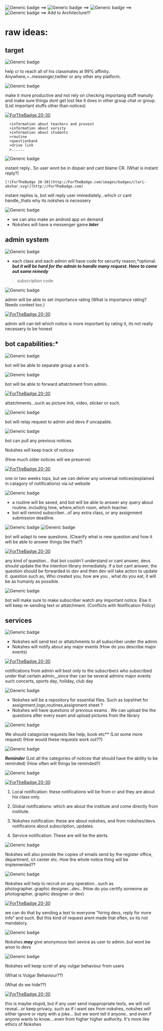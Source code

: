 ![Generic badge](https://img.shields.io/badge/RAW-IDEA-YELLOW.svg) ==>
![Generic badge](https://img.shields.io/badge/PENDING-CLARIFICATION-ORANGE.svg) ==>
![Generic badge](https://img.shields.io/badge/PENDING-DISCUSSION-<>.svg) ==>
![Generic badge](https://img.shields.io/badge/PENDING-IMPLEMENTATION-RED.svg) ==>
Add to Architecture!!!

# raw ideas:
## target
![Generic badge](https://img.shields.io/badge/PENDING-DISCUSSION-<>.svg)

help cr to reach all of his classmates at 99% affinity. Anywhere,=..messenger,twitter or any other any platform.

![Generic badge](https://img.shields.io/badge/PENDING-CLARIFICATION-ORANGE.svg)

make it more productive and not rely on checking importang stuff manully and make sure things dont get lost like it does in other group chat or group. (List important stuffs other than notices)


[![ForTheBadge 20-30](http://ForTheBadge.com/images/badges/clarific-akshar.svg)](http://ForTheBadge.com)
      
      
      >information about teachers and provost
      >information about varsity
      >information about students
      >routine 
      >questionbank
      >drive link
      >......

![Generic badge](https://img.shields.io/badge/PENDING-CLARIFICATION-ORANGE.svg)

instant reply.. So user wont be in dispair and cant blame CR.
(What is instant reply?)


    [![ForTheBadge 20-30](http://ForTheBadge.com/images/badges/clari-akshar.svg)](http://ForTheBadge.com)


instant replies is, bot will reply user immediately...which cr cant handle,,thats why its nokshes is necessery

![Generic badge](https://img.shields.io/badge/FUTURE-PLAN-BLUE.svg)

* we can also make an android app on demand
* Nokshes will have a messenger game ***later***

## admin system
![Generic badge](https://img.shields.io/badge/PENDING-DISCUSSION-<>.svg)

* each class and each admin will have code for security reason,*optional.
***but it will be hard for the admin to handle many request. Have to come out some remedy*** 
> subscription code

![Generic badge](https://img.shields.io/badge/PENDING-CLARIFICATION-ORANGE.svg)

admin will be able to set importance rating
(What is importance rating? Needs context too.)


[![ForTheBadge 20-30](http://ForTheBadge.com/images/badges/clarifc-akshar.svg)](http://ForTheBadge.com)

admin will can tell which notice is more important by rating it, its not really necessery to be honest

## bot capabilities:*

![Generic badge](https://img.shields.io/badge/PENDING-IMPLEMENTATION-RED.svg)

bot will be able to separate group a and b.

![Generic badge](https://img.shields.io/badge/PENDING-CLARIFICATION-ORANGE.svg)

bot will be able to forward attatchment from admin.

[![ForTheBadge 20-30](http://ForTheBadge.com/images/badges/clarification-akshar.svg)](http://ForTheBadge.com)

attatchments...such as picture link, video, sticker or such.

![Generic badge](https://img.shields.io/badge/PENDING-DISCUSSION-<>.svg)

bot will relay request to admin and devs if uncapable.

![Generic badge](https://img.shields.io/badge/PENDING-SPECIFICATION-RED.svg)

bot can pull any previous notices.

Nokshes will keep track of notices

(How much older notices will we preserve)

[![ForTheBadge 20-30](http://ForTheBadge.com/images/badges/contrib-akshar.svg)](http://ForTheBadge.com)

one or two weeks tops, but we can deliver any universal notices(explained in catagory of notifications) via iut website

![Generic badge](https://img.shields.io/badge/PENDING-IMPLEMENTATION-RED.svg)

* a routine will be saved, and bot will be able to answer any query about routine..including time, where,which room, which teacher.
* bot will remind subscriber...of any extra class, or any assignment submission deadline.

![Generic badge](https://img.shields.io/badge/PENDING-CLARIFICATION-ORANGE.svg)
![Generic badge](https://img.shields.io/badge/PENDING-DISCUSSION-<>.svg)

bot will adapt to new questions.
(Clearify what is new question and how it will be able to answer things like that?)

[![ForTheBadge 20-30](http://ForTheBadge.com/images/badges/clarific-akshar.svg)](http://ForTheBadge.com)

any kind of question... that bot couldn't understand or cant answer, devs should update the the intention library immediately. if a bot cant answer, the question should be forwarded to dev and then dev will take action to update it.
    question such as, Who created you, how are you , what do you eat, it will be as humanly as possible.

![Generic badge](https://img.shields.io/badge/PENDING-DISCUSSION-<>.svg)

bot will make sure to make subscriber watch any important notice. Else it will keep re-sending text or attatchment.
(Conflicts with Notification Policy)

## services

![Generic badge](https://img.shields.io/badge/PENDING-CLARIFICATION-ORANGE.svg)

* Nokshes will send text or attatchments to all subscriber under the admin
* Nokshes will notify about any major events
(How do you describe major events)

[![ForTheBadge 20-30](http://ForTheBadge.com/images/badges/clarification-akshar.svg)](http://ForTheBadge.com)

notifications from admin will best only to the subscribers who subscribed under that certain admin,,,since ther can be several admins
    major events such concerts, sports day, holiday, club day 

![Generic badge](https://img.shields.io/badge/PENDING-IMPLEMENTATION-RED.svg)

* Nokshes will be a repository for essential files. Such as topshhet for assignment,logo,routines,assignment sheet ?
* Nokshes will have questions of previous exams . We can upload the the questions after every exam and upload pictures from the library

![Generic badge](https://img.shields.io/badge/PENDING-CLARIFICATION-ORANGE.svg)

We should catagorize requests like help, book etc**
(List some more request)
(How would these requests work out??)

![Generic badge](https://img.shields.io/badge/PENDING-CONTRIBUTION-MAGENTA.svg)

***Reminder***
(List all the categories of notices that should have the ability to be reminded)
(How often will things be reminded?)

![Generic badge](https://img.shields.io/badge/PENDING-CONTRIBUTION-MAGENTA.svg)


[![ForTheBadge 20-30](http://ForTheBadge.com/images/badges/contrib-akshar.svg)](http://ForTheBadge.com)

1. Local notification: these notifications will be from cr and they are about his class only.

2. Global notifications: which are about the institute and come directly from institute.

3. Nokshes notification: these are about nokshes, and from nokshes/devs. notificaions about subscription, updates.

4. Service notification: These are will be the alerts.


![Generic badge](https://img.shields.io/badge/PENDING-DISCUSSION-<>.svg)

Nokshes will also provide the copies of emails send by the register office, department, ict center etc.
How the whole notice thing will be implemented??

![Generic badge](https://img.shields.io/badge/PENDING-CLARIFICATION-ORANGE.svg)

Nokshes will help to recruit on any operation...such as photographer..graphic designer...dev..
(How do you certify someone as photographer, graphic designer or dev)

[![ForTheBadge 20-30](http://ForTheBadge.com/images/badges/explainnation-akshar.svg)](http://ForTheBadge.com)

we can do that by sending a text to everyone "hiring devs, reply for more info" and such. But this kind of request arent made that often, so its not mendatory.

![Generic badge](https://img.shields.io/badge/PENDING-DISCUSSION-<>.svg)

Nokshes ***may*** give anonymous text sevice as user to admin..but wont be anon to devs

![Generic badge](https://img.shields.io/badge/PENDING-CLARIFICATION-ORANGE.svg)

Nokshes will keep scret of any vulgar behaviour from users

(What is Vulgar Behaviour??)

(What do we hide??)

[![ForTheBadge 20-30](http://ForTheBadge.com/images/badges/explainnation-akshar.svg)](http://ForTheBadge.com)

this is maybe stupid, but if any user send inappropriate texts, we will not reveal...or keep privacy. such as if i want sex from nokshes, nokshes will either ignore or reply with a joke... but we wont tell it anyone.. and even if anyone wants to know....even from higher higher authority. It's more like ethics of Nokshes 
